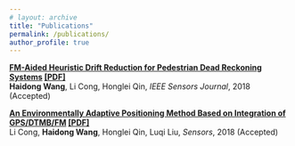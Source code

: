 ```yaml
---
# layout: archive
title: "Publications"
permalink: /publications/
author_profile: true
---
```


<!-- {% if author.googlescholar %}
  You can also find my articles on <u><a href="{{author.googlescholar}}">my Google Scholar profile</a>.</u>
{% endif %}

{% include base_path %}

{% for post in site.publications reversed %}
  {% include archive-single.html %}
{% endfor %} -->

<!-- <style>a:hover {text-decoration:underline;}</style> -->


<b>[FM-Aided Heuristic Drift Reduction for Pedestrian Dead Reckoning Systems](https://cleartune.github.io/publication/PDR)  [[PDF]](https://cleartune.github.io/files/Paper_PDR.pdf)</b> <br> 
<b>Haidong Wang</b>, Li Cong, Honglei Qin, <i>IEEE Sensors Journal</i>, 2018 (Accepted)

<b>[An Environmentally Adaptive Positioning Method Based on Integration of GPS/DTMB/FM](https://cleartune.github.io/publication/GPS_DTMB_FM)  [[PDF]](https://cleartune.github.io/files/Paper_GPS_DTMB_FM.pdf)</b> <br>
Li Cong, <b>Haidong Wang</b>, Honglei Qin, Luqi Liu, <i>Sensors</i>, 2018 (Accepted)
